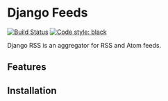 # Django Feeds

[![Build Status](https://img.shields.io/github/actions/workflow/status/StuartMacKay/django-feeds/ci.yml?branch=master)](https://github.com/StuartMacKay/django-feeds/actions/workflows/ci.yml?query=branch%3Amaster)
[![Code style: black](https://img.shields.io/badge/code%20style-black-000000.svg)](https://github.com/ambv/black)

Django RSS is an aggregator for RSS and Atom feeds.

## Features

## Installation
